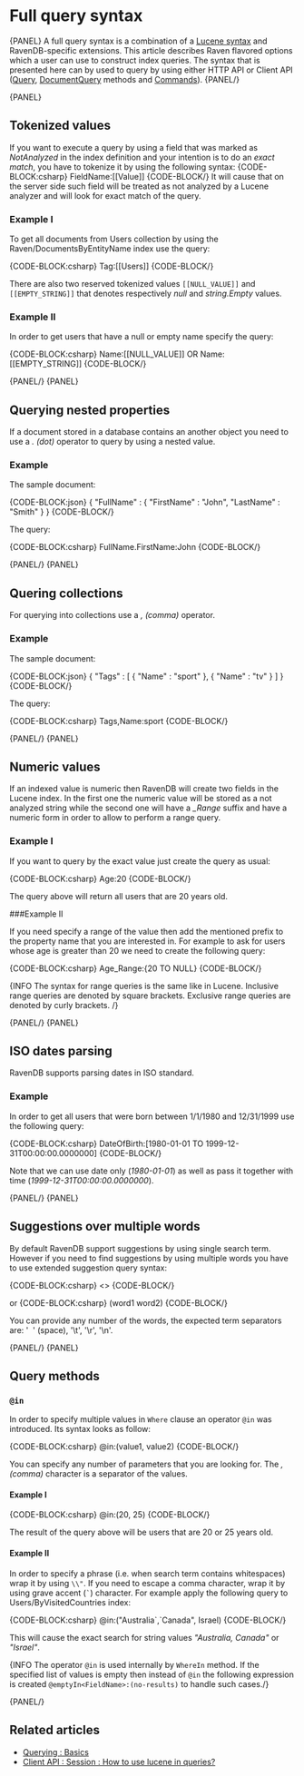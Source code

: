 ﻿# Full query syntax

{PANEL}
A full query syntax is a combination of a [Lucene syntax](http://lucene.apache.org/core/old_versioned_docs/versions/2_9_4/queryparsersyntax.html) and RavenDB-specific extensions. This article describes Raven flavored options which a user can use to
construct index queries. The syntax that is presented here can by used to query by using either HTTP API or Client API ([Query](../../client-api/session/querying/how-to-query), [DocumentQuery](../../client-api/session/querying/lucene/how-to-use-lucene-in-queries) methods and [Commands](../../client-api/commands/querying/how-to-query-a-database)).
{PANEL/}

{PANEL}
## Tokenized values

If you want to execute a query by using a field that was marked as *NotAnalyzed* in the index definition and your intention is to do an *exact match*, you have to tokenize it by using the following syntax:
{CODE-BLOCK:csharp}
FieldName:[[Value]]
{CODE-BLOCK/}
It will cause that on the server side such field will be treated as not analyzed by a Lucene analyzer and will look for exact match of the query.

### Example I

To get all documents from Users collection by using the Raven/DocumentsByEntityName index use the query:

{CODE-BLOCK:csharp}
Tag:[[Users]]
{CODE-BLOCK/}

There are also two reserved tokenized values `[[NULL_VALUE]]` and `[[EMPTY_STRING]]` that denotes respectively *null* and *string.Empty* values.

### Example II
In order to get users that have a null or empty name specify the query:

{CODE-BLOCK:csharp}
Name:[[NULL_VALUE]] OR Name:[[EMPTY_STRING]]
{CODE-BLOCK/}

{PANEL/}
{PANEL}
## Querying nested properties

If a document stored in a database contains an another object you need to use a *. (dot)* operator to query by using a nested value.

### Example
The sample document:

{CODE-BLOCK:json}
{
    "FullName" : {
        "FirstName" : "John",
        "LastName" : "Smith"
    }
}
{CODE-BLOCK/}

The query:

{CODE-BLOCK:csharp}
FullName.FirstName:John
{CODE-BLOCK/}

{PANEL/}
{PANEL}
## Quering collections

For querying into collections use a *, (comma)* operator.

### Example
The sample document:

{CODE-BLOCK:json}
{
    "Tags" : [
        {
            "Name" : "sport"
        },
        {
            "Name" : "tv"
        }
    ]
}
{CODE-BLOCK/}

The query:

{CODE-BLOCK:csharp}
Tags,Name:sport
{CODE-BLOCK/}

{PANEL/}
{PANEL}
## Numeric values

If an indexed value is numeric then RavenDB will create two fields in the Lucene index. In the first one the numeric value will be stored as a not analyzed string while
the second one will have a <em>_Range</em> suffix and have a numeric form in order to allow to perform a range query. 

### Example I

If you want to query by the exact value just create the query as usual:

{CODE-BLOCK:csharp}
Age:20
{CODE-BLOCK/}

The query above will return all users that are 20 years old.

###Example II

If you need specify a range of the value then add the mentioned prefix to the property name that you are interested in. 
For example to ask for users whose age is greater than 20 we need to create the following query:

{CODE-BLOCK:csharp}
Age_Range:{20 TO NULL}
{CODE-BLOCK/}

{INFO The syntax for range queries is the same like in Lucene. Inclusive range queries are denoted by square brackets. Exclusive range queries are denoted by curly brackets. /}

{PANEL/}
{PANEL}
## ISO dates parsing

RavenDB supports parsing dates in ISO standard. 

### Example

In order to get all users that were born between 1/1/1980 and 12/31/1999 use the following query:

{CODE-BLOCK:csharp}
DateOfBirth:[1980-01-01 TO 1999-12-31T00:00:00.0000000]
{CODE-BLOCK/}

Note that we can use date only (*1980-01-01*) as well as pass it together with time (*1999-12-31T00:00:00.0000000*).

{PANEL/}
{PANEL}
## Suggestions over multiple words

By default RavenDB support suggestions by using single search term. However if you need to find suggestions by using multiple words you have to use extended suggestion query syntax:

{CODE-BLOCK:csharp}
<<word1 word2>>
{CODE-BLOCK/}

or 
{CODE-BLOCK:csharp}
(word1 word2)
{CODE-BLOCK/}

You can provide any number of the words, the expected term separators are: '&nbsp;&nbsp;' (space), '\t', '\r', '\n'.

{PANEL/}
{PANEL}
## Query methods

### `@in`

In order to specify multiple values in `Where` clause an operator `@in` was introduced. Its syntax looks as follow:

{CODE-BLOCK:csharp}
@in<FieldName>:(value1, value2)
{CODE-BLOCK/}

You can specify any number of parameters that you are looking for. The *, (comma)* character is a separator of the values.

#### Example I

{CODE-BLOCK:csharp}
@in<Age>:(20, 25)
{CODE-BLOCK/}

The result of the query above will be users that are 20 or 25 years old.

#### Example II

In order to specify a phrase (i.e. when search term contains whitespaces) wrap it by using `\\"`. 
If you need to escape a comma character, wrap it by using grave accent (<code>`</code>) character. For example apply the following query to Users/ByVisitedCountries index:

{CODE-BLOCK:csharp}
@in<VisitedCountries>:(\"Australia&#96;,&#96;Canada\", Israel)
{CODE-BLOCK/}

This will cause the exact search for string values *"Australia, Canada"* or *"Israel"*.

{INFO The operator `@in` is used internally by `WhereIn` method. If the specified list of values is empty then instead of `@in` the following expression is created `@emptyIn<FieldName>:(no-results)` to handle such cases./}

{PANEL/}

## Related articles

- [Querying : Basics](../../indexes/querying/basics)
- [Client API : Session : How to use lucene in queries?](../../client-api/session/querying/lucene/how-to-use-lucene-in-queries)
